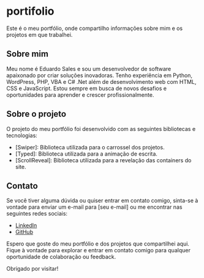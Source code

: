 # portifolio

Este é o meu portfólio, onde compartilho informações sobre mim e os projetos em que trabalhei.

## Sobre mim
Meu nome é Eduardo Sales e sou um desenvolvedor de software apaixonado por criar soluções inovadoras. Tenho experiência em Python, WordPress, PHP, VBA e C# .Net além de desenvolvimento web com HTML, CSS e JavaScript. Estou sempre em busca de novos desafios e oportunidades para aprender e crescer profissionalmente.

## Sobre o projeto
O projeto do meu portfólio foi desenvolvido com as seguintes bibliotecas e tecnologias:

- [Swiper]: Biblioteca utilizada para o carrossel dos projetos.
- [Typed]: Biblioteca utilizada para a animação de escrita.
- [ScrollReveal]: Biblioteca utilizada para a revelação das containers do site.

## Contato
Se você tiver alguma dúvida ou quiser entrar em contato comigo, sinta-se à vontade para enviar um e-mail para [seu e-mail] ou me encontrar nas seguintes redes sociais:

- [LinkedIn](https://www.linkedin.com/in/eduardo-sales16)
- [GitHub](https://github.com/Sales16)

Espero que goste do meu portfólio e dos projetos que compartilhei aqui. Fique à vontade para explorar e entrar em contato comigo para qualquer oportunidade de colaboração ou feedback.

Obrigado por visitar!

